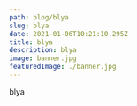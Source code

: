 ```yaml
---
path: blog/blya
slug: blya
date: 2021-01-06T10:21:10.295Z
title: blya
description: blya
image: banner.jpg
featuredImage: ./banner.jpg
---
```

blya